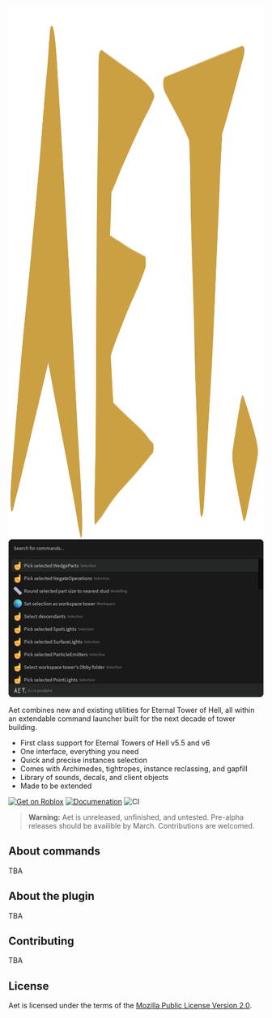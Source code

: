 <div align="center">
    <img src="https://raw.githubusercontent.com/team-fireworks/aet/refs/heads/main/assets/images/aet.png" height="1050px" />
    <br/>
    <img src="https://raw.githubusercontent.com/team-fireworks/aet/refs/heads/main/assets/images/commandPalette.png" width="600px" />
</div>

Aet combines new and existing utilities for Eternal Tower of Hell, all within an
extendable command launcher built for the next decade of tower building.

- First class support for Eternal Towers of Hell v5.5 and v6
- One interface, everything you need
- Quick and precise instances selection
- Comes with Archimedes, tightropes, instance reclassing, and gapfill
- Library of sounds, decals, and client objects
- Made to be extended

<!-- vvvv TODO: replace with actual creator store page once it releases -->
[![Get on Roblox](https://img.shields.io/badge/Get_on_Roblox-00A2FF?style=for-the-badge&logo=robloxstudio&logoColor=FFFFFF)](https://c.tenor.com/fx3049y_H9sAAAAd/tenor.gif)
[![Documenation](https://img.shields.io/github/actions/workflow/status/team-fireworks/aet/docs.yaml?style=for-the-badge&label=Documentation)](https://team-fireworks.github.io/aet)
![CI](https://img.shields.io/github/actions/workflow/status/team-fireworks/aet/ci.yaml?style=for-the-badge&label=CI)

> **Warning:**
> Aet is unreleased, unfinished, and untested. Pre-alpha releases should be
> availible by March. Contributions are welcomed.

## About commands

TBA

## About the plugin

TBA

## Contributing

TBA

## License

Aet is licensed under the terms of the [Mozilla Public License Version 2.0](./LICENSE.md).
